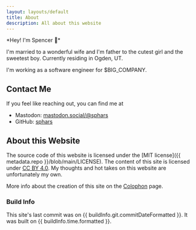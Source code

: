 ```yaml
---
layout: layouts/default
title: About
description: All about this website
---
```


*Hey! I'm Spencer 👋*️

I'm married to a wonderful wife and I'm father to the cutest girl and the sweetest boy. Currently residing in Ogden, UT.

I'm working as a software engineer for $BIG_COMPANY.

## Contact Me
If you feel like reaching out, you can find me at
 * Mastodon: [mastodon.social/@sphars](https://mastodon.social/@sphars)
 * GitHub: [sphars](https://github.com/sphars)

## About this Website
The source code of this website is licensed under the [MIT license]({{ metadata.repo }}/blob/main/LICENSE). The content of this site is licensed under [CC BY 4.0](https://creativecommons.org/licenses/by/4.0/). My thoughts and hot takes on this website are unfortunately my own.

More info about the creation of this site on the [Colophon](/colophon) page.

### Build Info

This site's last commit was on {{ buildInfo.git.commitDateFormatted }}. It was built on {{ buildInfo.time.formatted }}. 